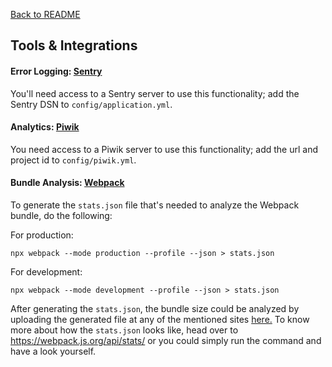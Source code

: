 [Back to README](../README.md)

## Tools & Integrations

#### Error Logging: [Sentry](https://github.com/getsentry/sentry)
You'll need access to a Sentry server to use this functionality; add the Sentry DSN to `config/application.yml`.

#### Analytics: [Piwik](https://github.com/piwik/piwik)
You need access to a Piwik server to use this functionality; add the url and project id to `config/piwik.yml`.

#### Bundle Analysis: [Webpack](https://webpack.js.org/)
To generate the `stats.json` file that's needed to analyze the Webpack bundle, do the following:

For production:
```
npx webpack --mode production --profile --json > stats.json
```

For development:
```
npx webpack --mode development --profile --json > stats.json
```

After generating the `stats.json`, the bundle size could be analyzed by uploading the generated file at any of the mentioned sites [here.](https://webpack.js.org/guides/code-splitting/#bundle-analysis) To know more about how the `stats.json` looks like, head over to https://webpack.js.org/api/stats/ or you could simply run the command and have a look yourself.